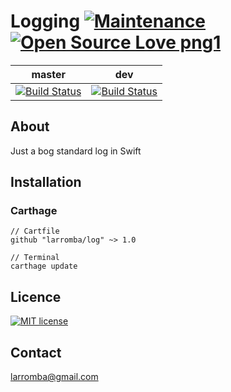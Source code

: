 # Logging [![Maintenance](https://img.shields.io/badge/Maintained%3F-yes-green.svg)](https://GitHub.com/Naereen/StrapDown.js/graphs/commit-activity) [![Open Source Love png1](https://badges.frapsoft.com/os/v1/open-source.png?v=103)](https://github.com/ellerbrock/open-source-badges/)

| master  | dev |
| ------------- | ------------- |
| [![Build Status](https://travis-ci.com/larromba/Logging.svg?branch=master)](https://travis-ci.com/larromba/log) | [![Build Status](https://travis-ci.com/larromba/Logging.svg?branch=dev)](https://travis-ci.com/larromba/log) |

## About
Just a bog standard log in Swift

## Installation

### Carthage

```
// Cartfile
github "larromba/log" ~> 1.0
```

```
// Terminal
carthage update
```

## Licence
[![MIT license](https://img.shields.io/badge/License-MIT-blue.svg)](https://lbesson.mit-license.org/)

## Contact
larromba@gmail.com

